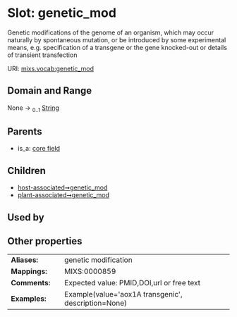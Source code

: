 
# Slot: genetic_mod


Genetic modifications of the genome of an organism, which may occur naturally by spontaneous mutation, or be introduced by some experimental means, e.g. specification of a transgene or the gene knocked-out or details of transient transfection

URI: [mixs.vocab:genetic_mod](https://w3id.org/mixs/vocab/genetic_mod)


## Domain and Range

None &#8594;  <sub>0..1</sub> [String](types/String.md)

## Parents

 *  is_a: [core field](core_field.md)

## Children

 *  [host-associated➞genetic_mod](host_associated_genetic_mod.md)
 *  [plant-associated➞genetic_mod](plant_associated_genetic_mod.md)

## Used by


## Other properties

|  |  |  |
| --- | --- | --- |
| **Aliases:** | | genetic modification |
| **Mappings:** | | MIXS:0000859 |
| **Comments:** | | Expected value: PMID,DOI,url or free text |
| **Examples:** | | Example(value='aox1A transgenic', description=None) |


